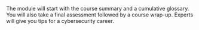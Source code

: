 The module will start with the course summary and a cumulative glossary. You will also take a final assessment followed by a course wrap-up. Experts will give you tips for a cybersecurity career.

